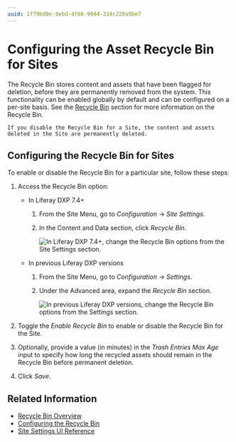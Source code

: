 ```yaml
---
uuid: 1f79bd0e-9ebd-4f66-9044-334c220a9be7
---
```

# Configuring the Asset Recycle Bin for Sites

The Recycle Bin stores content and assets that have been flagged for deletion, before they are permanently removed from the system. This functionality can be enabled globally by default and can be configured on a per-site basis. See the [Recycle Bin](../../../content-authoring-and-management/recycle-bin/recycle-bin-overview.md) section for more information on the Recycle Bin.

```{warning}
If you disable the Recycle Bin for a Site, the content and assets deleted in the Site are permanently deleted.
```

## Configuring the Recycle Bin for Sites

To enable or disable the Recycle Bin for a particular site, follow these steps:

1. Access the Recycle Bin option:

    - In Liferay DXP 7.4+

      1. From the Site Menu, go to *Configuration* &rarr; *Site Settings*.
      1. In the Content and Data section, click *Recycle Bin*.

         ![In Liferay DXP 7.4+, change the Recycle Bin options from the Site Settings section.](./configuring-the-asset-recycle-bin-for-sites/images/02.png)

    - In previous Liferay DXP versions

      1. From the Site Menu, go to *Configuration* &rarr; *Settings*.
      1. Under the Advanced area, expand the *Recycle Bin* section.

         ![In previous Liferay DXP versions, change the Recycle Bin options from the Settings section.](./configuring-the-asset-recycle-bin-for-sites/images/01.png)

1. Toggle the *Enable Recycle Bin* to enable or disable the Recycle Bin for the Site.
1. Optionally, provide a value (in minutes) in the *Trash Entries Max Age* input to specify how long the recycled assets should remain in the Recycle Bin before permanent deletion.

1. Click *Save*.

## Related Information

- [Recycle Bin Overview](../../../content-authoring-and-management/recycle-bin/recycle-bin-overview.md)
- [Configuring the Recycle Bin](../../../content-authoring-and-management/recycle-bin/configuring-the-recycle-bin.md)
- [Site Settings UI Reference](../../site-settings/site-settings-ui-reference.md)
